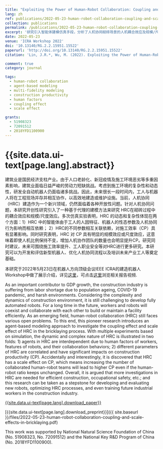 ```yaml
---
title: "Exploiting the Power of Human-Robot Collaboration: Coupling and Scale Effects in Bricklaying"
lang: zh
ref: publications/2022-05-23-human-robot-collaboration-coupling-and-scale-effects-in-bricklaying
collection: publications
permalink: /publications/2022-05-23-human-robot-collaboration-coupling-and-scale-effects-in-bricklaying
excerpt: '研究引入智能体建模仿真手段，分析了人机协同砌砖场景的人机耦合效应及规模/尺度效应，表明人机协同过程具有高度复杂性、动态性及关联性，且人机协同关系对建造效率具有显著影响.'
date: 2022-05-23
venue: 'ICRA Workshop 2022'
doi: '10.13140/RG.2.2.15951.15522'
paperurl: 'http://doi.org/10.13140/RG.2.2.15951.15522'
citation: 'Lin, J.R.*, Wu, M. (2022). Exploiting the Power of Human-Robot Collaboration: Coupling and Scale Effects in Bricklaying. <i>ICRA Workshop 2022</i>, May 23, 2022, Philadelphia, United States. doi: 10.13140/RG.2.2.15951.15522'

comment: true
category: journal

tags: 
  - human-robot collaboration
  - agent-based modeling
  - multi-fidelity modeling
  - construction productivity
  - human factors
  - coupling effect
  - scale effect

grants:
  - 51908323
  - 72091512
  - 2018YFD1100900
---
```



{{site.data.ui-text[page.lang].abstract}}
====

建筑业是国民经济支柱产业。由于人口老龄化、新冠疫情及施工环境恶劣等多重因素影响，建筑业面临日益严峻的劳动力短缺挑战。考虑到施工环境的复杂性和动态性，研发全自动机器人仍面临诸多挑战。因此，未来很长一段时间内，工人与机器人将在工程现场并存并相互协作，以高效地建造或维护设施。当前，人机协同（HRC）建造作为一个新兴领域，仍然面临着各种开放性问题。针对人机协同问题，本研究开创性研究引入了一种基于代理的建模方法来研究 HRC在砌砖过程中的耦合效应和规模/尺度效应。多次仿真实验表明，HRC 的动态和复杂性体现在两个方面：1）HRC 中的智能体由于工人的人因特征、机器人的性态参数及人机协同行为影响而相互依赖； 2）HRC的不同参数相互关联依赖，对施工效率（CP）具有显著影响。同时研究表明，HRC 对 CP 具有明显的规模效应或尺度效应，这意味着即使人机比例保持不变，增加人机协作团队的数量也会明显提升CP。研究同时建议，未来可围绕施工效率提升、工人职业安全等对HRC进行更多研究。本研究可以为开发和评估新型机器人、优化人机协同流程以及培训未来产业工人等奠定基础。

本研究于2022年5月23日在机器人方向顶级会议IEEE ICRA的建造机器人Workshop中做了展示介绍，详见[这里](https://construction-robots.github.io/)，可点击[这里](https://youtu.be/Ot5IOxBZUvM)浏览相关报告视频.

As an important contributor to GDP growth, the construction industry is suffering from labor shortage due to population ageing, COVID-19 pandemic, and harsh environments. Considering the complexity and dynamics of construction environment, it is still challenging to develop fully automated robots. For a long time in the future, workers and robots will coexist and collaborate with each other to build or maintain a facility efficiently. As an emerging field, human-robot collaboration (HRC) still faces various open problems. To this end, this pioneer research introduces an agent-based modeling approach to investigate the coupling effect and scale effect of HRC in the bricklaying process. With multiple experiments based on simulation, the dynamic and complex nature of HRC is illustrated in two folds: 1) agents in HRC are interdependent due to human factors of workers, features of robots, and their collaboration behaviors; 2) different parameters of HRC are correlated and have significant impacts on construction productivity (CP). Accidentally and interestingly, it is discovered that HRC has a scale effect on CP, which means increasing the number of collaborated human-robot teams will lead to higher CP even if the human-robot ratio keeps unchanged. Overall, it is argued that more investigations in HRC are needed for efficient construction, occupational safety, etc.; and this research can be taken as a stepstone for developing and evaluating new robots, optimizing HRC processes, and even training future industrial workers in the construction industry.

[{{site.data.ui-text[page.lang].download_paper}}]({{page.paperurl}})

[{{site.data.ui-text[page.lang].download_preprint}}]({{ site.baseurl }}/files/2022-05-23-human-robot-collaboration-coupling-and-scale-effects-in-bricklaying.pdf)

This work was supported by National Natural Science Foundation of China (No. 51908323, No. 72091512) and the National Key R&D Program of China (No.  2018YFD1100900).


